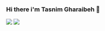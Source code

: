 ### Hi there i'm Tasnim Gharaibeh 👋
<a href=""><img src="https://img.shields.io/badge/Gmail-D14836?style=for-the-badge&logo=gmail&logoColor=white"/></a>
<a href=""><img src="https://img.shields.io/badge/Gmail-D14836?style=for-the-badge&logo=gmail&logoColor=white"/></a>

<!--
**gharaibehtasnim/gharaibehtasnim** is a ✨ _special_ ✨ repository because its `README.md` (this file) appears on your GitHub profile.

Here are some ideas to get you started:

- 🔭 I’m currently working on ...
- 🌱 I’m currently learning ...
- 👯 I’m looking to collaborate on ...
- 🤔 I’m looking for help with ...
- 💬 Ask me about ...
- 📫 How to reach me: ...
- 😄 Pronouns: ...
- ⚡ Fun fact: ...
-->

